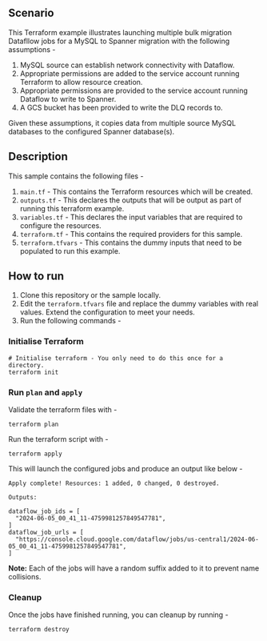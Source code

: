 ## Scenario

This Terraform example illustrates launching multiple bulk migration Datafllow jobs for a MySQL to Spanner migration with the following assumptions -

1. MySQL source can establish network connectivity with Dataflow.
2. Appropriate permissions are added to the service account running Terraform to allow resource creation.
3. Appropriate permissions are provided to the service account running Dataflow to write to Spanner.
4. A GCS bucket has been provided to write the DLQ records to.

Given these assumptions, it copies data from multiple source MySQL databases to the configured Spanner database(s).

## Description

This sample contains the following files -

1. `main.tf` - This contains the Terraform resources which will be created.
2. `outputs.tf` - This declares the outputs that will be output as part of running this terraform example.
3. `variables.tf` - This declares the input variables that are required to configure the resources.
4. `terraform.tf` - This contains the required providers for this sample.
5. `terraform.tfvars` - This contains the dummy inputs that need to be populated to run this example.

## How to run 

1. Clone this repository or the sample locally. 
2. Edit the `terraform.tfvars` file and replace the dummy variables with real values. Extend the configuration to meet your needs.
3. Run the following commands - 

### Initialise Terraform

```shell
# Initialise terraform - You only need to do this once for a directory.
terraform init
```

### Run `plan` and `apply` 

Validate the terraform files with - 

```shell
terraform plan
```

Run the terraform script with - 

```shell
terraform apply
```

This will launch the configured jobs and produce an output like below -

```shell
Apply complete! Resources: 1 added, 0 changed, 0 destroyed.

Outputs:

dataflow_job_ids = [
  "2024-06-05_00_41_11-4759981257849547781",
]
dataflow_job_urls = [
  "https://console.cloud.google.com/dataflow/jobs/us-central1/2024-06-05_00_41_11-4759981257849547781",
]
```

**Note:** Each of the jobs will have a random suffix added to it to prevent name collisions. 

### Cleanup

Once the jobs have finished running, you can cleanup by running - 

```shell
terraform destroy
```
